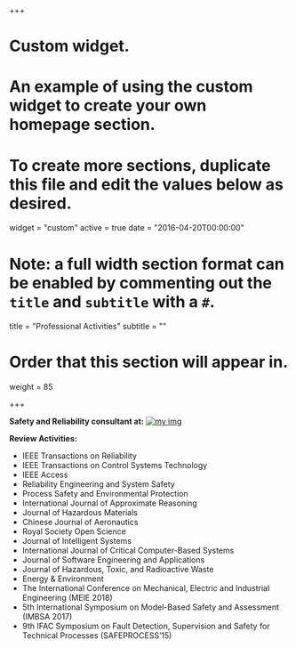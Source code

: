 +++
# Custom widget.
# An example of using the custom widget to create your own homepage section.
# To create more sections, duplicate this file and edit the values below as desired.
widget = "custom"
active = true
date = "2016-04-20T00:00:00"

# Note: a full width section format can be enabled by commenting out the `title` and `subtitle` with a `#`.
title = "Professional Activities"
subtitle = ""

# Order that this section will appear in.
weight = 85

+++

**Safety and Reliability consultant at:**
[![my img](/img/relmar1.png)](https://www.relmar.co.uk/)

**Review Activities:**  

- IEEE Transactions on Reliability
- IEEE Transactions on Control Systems Technology
- IEEE Access
- Reliability Engineering and System Safety
- Process Safety and Environmental Protection
- International Journal of Approximate Reasoning
- Journal of Hazardous Materials
- Chinese Journal of Aeronautics
- Royal Society Open Science
- Journal of Intelligent Systems
- International Journal of Critical Computer-Based Systems
- Journal of Software Engineering and Applications
- Journal of Hazardous, Toxic, and Radioactive Waste
- Energy & Environment
- The International Conference on Mechanical, Electric and Industrial Engineering (MEIE 2018)
- 5th International Symposium on Model-Based Safety and Assessment (IMBSA 2017)
- 9th IFAC Symposium on Fault Detection, Supervision and Safety for Technical Processes (SAFEPROCESS’15)
